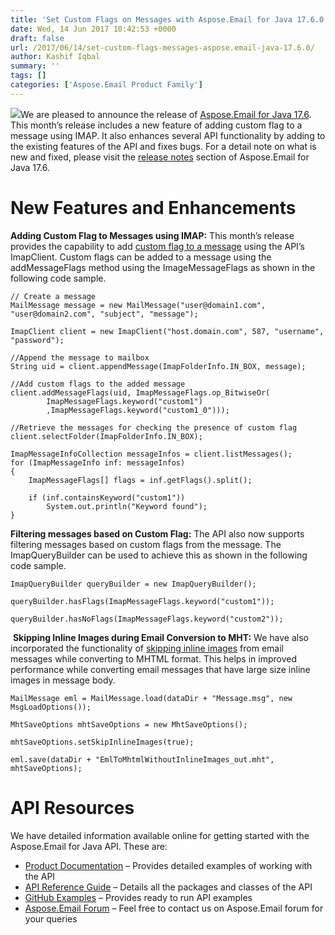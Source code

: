 ```yaml
---
title: 'Set Custom Flags on Messages with Aspose.Email for Java 17.6.0'
date: Wed, 14 Jun 2017 10:42:53 +0000
draft: false
url: /2017/06/14/set-custom-flags-messages-aspose.email-java-17.6.0/
author: Kashif Iqbal
summary: ''
tags: []
categories: ['Aspose.Email Product Family']
---
```


[![][1]](https://www.aspose.com/products/email/java)We are pleased to announce the release of [Aspose.Email for Java 17.6][2]. This month’s release includes a new feature of adding custom flag to a message using IMAP. It also enhances several API functionality by adding to the existing features of the API and fixes bugs. For a detail note on what is new and fixed, please visit the [release notes][3] section of Aspose.Email for Java 17.6.

# New Features and Enhancements

**Adding Custom Flag to Messages using IMAP:** This month’s release provides the capability to add [custom flag to a message][4] using the API’s ImapClient. Custom flags can be added to a message using the addMessageFlags method using the ImageMessageFlags as shown in the following code sample.

```
// Create a message
MailMessage message = new MailMessage("user@domain1.com", "user@domain2.com", "subject", "message");

ImapClient client = new ImapClient("host.domain.com", 587, "username", "password");
		
//Append the message to mailbox
String uid = client.appendMessage(ImapFolderInfo.IN_BOX, message);

//Add custom flags to the added message
client.addMessageFlags(uid, ImapMessageFlags.op_BitwiseOr(
        ImapMessageFlags.keyword("custom1")
        ,ImapMessageFlags.keyword("custom1_0")));

//Retrieve the messages for checking the presence of custom flag
client.selectFolder(ImapFolderInfo.IN_BOX);

ImapMessageInfoCollection messageInfos = client.listMessages();
for (ImapMessageInfo inf: messageInfos)
{
    ImapMessageFlags[] flags = inf.getFlags().split();

    if (inf.containsKeyword("custom1"))
        System.out.println("Keyword found");
} 
```

**Filtering messages based on Custom Flag:** The API also now supports filtering messages based on custom flags from the message. The ImapQueryBuilder can be used to achieve this as shown in the following code sample.

```
ImapQueryBuilder queryBuilder = new ImapQueryBuilder();

queryBuilder.hasFlags(ImapMessageFlags.keyword("custom1"));

queryBuilder.hasNoFlags(ImapMessageFlags.keyword("custom2")); 
```

 **Skipping Inline Images during Email Conversion to MHT:** We have also incorporated the functionality of [skipping inline images][5] from email messages while converting to MHTML format. This helps in improved performance while converting email messages that have large size inline images in message body.

```
MailMessage eml = MailMessage.load(dataDir + "Message.msg", new MsgLoadOptions());
		
MhtSaveOptions mhtSaveOptions = new MhtSaveOptions();
		
mhtSaveOptions.setSkipInlineImages(true);

eml.save(dataDir + "EmlToMhtmlWithoutInlineImages_out.mht", mhtSaveOptions); 
```

# API Resources

We have detailed information available online for getting started with the Aspose.Email for Java API. These are:

*   [Product Documentation][6] – Provides detailed examples of working with the API
*   [API Reference Guide][7] – Details all the packages and classes of the API
*   [GitHub Examples][8] – Provides ready to run API examples
*   [Aspose.Email Forum][9] – Feel free to contact us on Aspose.Email forum for your queries




[1]: http://blog.aspose.com/wp-content/uploads/sites/2/2016/11/aspose-Email-for-Java_100.png
[2]: https://downloads.aspose.com/email/java
[3]: https://docs.aspose.com/display/emailjava/Aspose.Email+for+Java+17.6+Release+Notes
[4]: https://docs.aspose.com/display/emailjava/Aspose.Email+for+Java+17.6+Release+Notes
[5]: https://docs.aspose.com/display/emailjava/Loading+and+Saving+Message#LoadingandSavingMessage-ExportingEmailtoMHTwithoutInlineImages
[6]: https://docs.aspose.com/display/emailjava/Home
[7]: http://www.aspose.com/api/java/email
[8]: https://github.com/aspose-email/Aspose.Email-for-Java
[9]: https://forum.aspose.com/c/email




